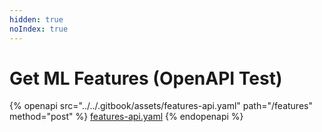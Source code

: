 ```yaml
---
hidden: true
noIndex: true
---
```


# Get ML Features (OpenAPI Test)

{% openapi src="../../.gitbook/assets/features-api.yaml" path="/features" method="post" %}
[features-api.yaml](../../.gitbook/assets/features-api.yaml)
{% endopenapi %}

